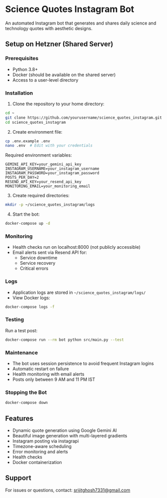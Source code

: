 # Science Quotes Instagram Bot

An automated Instagram bot that generates and shares daily science and technology quotes with aesthetic designs.

## Setup on Hetzner (Shared Server)

### Prerequisites
- Python 3.8+
- Docker (should be available on the shared server)
- Access to a user-level directory

### Installation
1. Clone the repository to your home directory:
```bash
cd ~
git clone https://github.com/yourusername/science_quotes_instagram.git
cd science_quotes_instagram
```

2. Create environment file:
```bash
cp .env.example .env
nano .env  # Edit with your credentials
```

Required environment variables:
```
GEMINI_API_KEY=your_gemini_api_key
INSTAGRAM_USERNAME=your_instagram_username
INSTAGRAM_PASSWORD=your_instagram_password
POSTS_PER_DAY=2
RESEND_API_KEY=your_resend_api_key
MONITORING_EMAIL=your_monitoring_email
```

3. Create required directories:
```bash
mkdir -p ~/science_quotes_instagram/logs
```

4. Start the bot:
```bash
docker-compose up -d
```

### Monitoring
- Health checks run on localhost:8000 (not publicly accessible)
- Email alerts sent via Resend API for:
  - Service downtime
  - Service recovery
  - Critical errors

### Logs
- Application logs are stored in `~/science_quotes_instagram/logs/`
- View Docker logs:
```bash
docker-compose logs -f
```

### Testing
Run a test post:
```bash
docker-compose run --rm bot python src/main.py --test
```

### Maintenance
- The bot uses session persistence to avoid frequent Instagram logins
- Automatic restart on failure
- Health monitoring with email alerts
- Posts only between 9 AM and 11 PM IST

### Stopping the Bot
```bash
docker-compose down
```

## Features
- Dynamic quote generation using Google Gemini AI
- Beautiful image generation with multi-layered gradients
- Instagram posting via instagrapi
- Timezone-aware scheduling
- Error monitoring and alerts
- Health checks
- Docker containerization

## Support
For issues or questions, contact: srijitghosh7331@gmail.com
